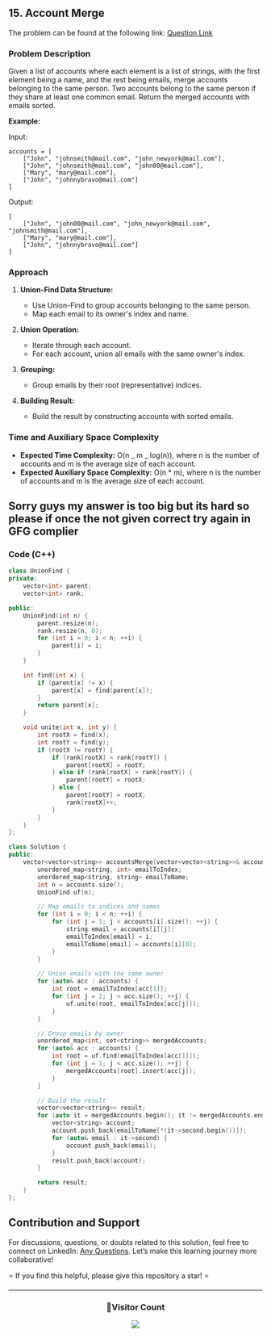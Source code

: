 ## 15. Account Merge

The problem can be found at the following link: [Question Link](https://www.geeksforgeeks.org/problems/account-merge/1)

### Problem Description

Given a list of accounts where each element is a list of strings, with the first element being a name, and the rest being emails, merge accounts belonging to the same person. Two accounts belong to the same person if they share at least one common email. Return the merged accounts with emails sorted.

**Example:**

Input:

```
accounts = [
    ["John", "johnsmith@mail.com", "john_newyork@mail.com"],
    ["John", "johnsmith@mail.com", "john00@mail.com"],
    ["Mary", "mary@mail.com"],
    ["John", "johnnybravo@mail.com"]
]
```

Output:

```
[
    ["John", "john00@mail.com", "john_newyork@mail.com", "johnsmith@mail.com"],
    ["Mary", "mary@mail.com"],
    ["John", "johnnybravo@mail.com"]
]
```

### Approach

1. **Union-Find Data Structure:**

   - Use Union-Find to group accounts belonging to the same person.
   - Map each email to its owner's index and name.

2. **Union Operation:**

   - Iterate through each account.
   - For each account, union all emails with the same owner's index.

3. **Grouping:**

   - Group emails by their root (representative) indices.

4. **Building Result:**
   - Build the result by constructing accounts with sorted emails.

### Time and Auxiliary Space Complexity

- **Expected Time Complexity:** O(n _ m _ log(n)), where n is the number of accounts and m is the average size of each account.
- **Expected Auxiliary Space Complexity:** O(n \* m), where n is the number of accounts and m is the average size of each account.

## Sorry guys my answer is too big but its hard so please if once the not given correct try again in GFG complier

### Code (C++)

```cpp
class UnionFind {
private:
    vector<int> parent;
    vector<int> rank;

public:
    UnionFind(int n) {
        parent.resize(n);
        rank.resize(n, 0);
        for (int i = 0; i < n; ++i) {
            parent[i] = i;
        }
    }

    int find(int x) {
        if (parent[x] != x) {
            parent[x] = find(parent[x]);
        }
        return parent[x];
    }

    void unite(int x, int y) {
        int rootX = find(x);
        int rootY = find(y);
        if (rootX != rootY) {
            if (rank[rootX] < rank[rootY]) {
                parent[rootX] = rootY;
            } else if (rank[rootX] > rank[rootY]) {
                parent[rootY] = rootX;
            } else {
                parent[rootY] = rootX;
                rank[rootX]++;
            }
        }
    }
};

class Solution {
public:
    vector<vector<string>> accountsMerge(vector<vector<string>>& accounts) {
        unordered_map<string, int> emailToIndex;
        unordered_map<string, string> emailToName;
        int n = accounts.size();
        UnionFind uf(n);

        // Map emails to indices and names
        for (int i = 0; i < n; ++i) {
            for (int j = 1; j < accounts[i].size(); ++j) {
                string email = accounts[i][j];
                emailToIndex[email] = i;
                emailToName[email] = accounts[i][0];
            }
        }

        // Union emails with the same owner
        for (auto& acc : accounts) {
            int root = emailToIndex[acc[1]];
            for (int j = 2; j < acc.size(); ++j) {
                uf.unite(root, emailToIndex[acc[j]]);
            }
        }

        // Group emails by owner
        unordered_map<int, set<string>> mergedAccounts;
        for (auto& acc : accounts) {
            int root = uf.find(emailToIndex[acc[1]]);
            for (int j = 1; j < acc.size(); ++j) {
                mergedAccounts[root].insert(acc[j]);
            }
        }

        // Build the result
        vector<vector<string>> result;
        for (auto it = mergedAccounts.begin(); it != mergedAccounts.end(); ++it) {
            vector<string> account;
            account.push_back(emailToName[*(it->second.begin())]);
            for (auto& email : it->second) {
                account.push_back(email);
            }
            result.push_back(account);
        }

        return result;
    }
};
```

## Contribution and Support

For discussions, questions, or doubts related to this solution, feel free to connect on LinkedIn: [Any Questions](https://www.linkedin.com/in/patel-hetkumar-sandipbhai-8b110525a/). Let’s make this learning journey more collaborative!

⭐ If you find this helpful, please give this repository a star! ⭐

---

<div align="center">
  <h3><b>📍Visitor Count</b></h3>
</div>

<p align="center">
  <img src="https://visitor-badge.laobi.icu/badge?page_id=Hunterdii.GeeksforGeeks-POTD" />
</p>
